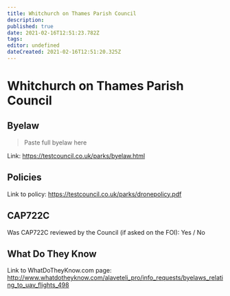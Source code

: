 ```yaml
---
title: Whitchurch on Thames Parish Council
description: 
published: true
date: 2021-02-16T12:51:23.782Z
tags: 
editor: undefined
dateCreated: 2021-02-16T12:51:20.325Z
---
```


# Whitchurch on Thames Parish Council


## Byelaw
> Paste full byelaw here

Link:
https://testcouncil.co.uk/parks/byelaw.html

## Policies
Link to policy:
https://testcouncil.co.uk/parks/dronepolicy.pdf

## CAP722C

Was CAP722C reviewed by the Council (if asked on the FOI): Yes / No

## What Do They Know

Link to WhatDoTheyKnow.com page:
http://www.whatdotheyknow.com/alaveteli_pro/info_requests/byelaws_relating_to_uav_flights_498

